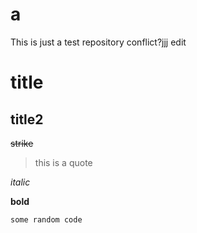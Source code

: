 # a
This is just a test repository conflict?jjj edit


# title

## title2

~~strike~~

> this is a quote

*italic*

**bold**

```
some random code
```
